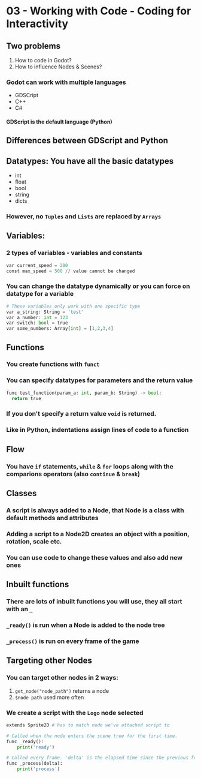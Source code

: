 # 03 - Working with Code - Coding for Interactivity

## Two problems

1. How to code in Godot?
2. How to influence Nodes & Scenes?

### Godot can work with multiple languages

- GDSCript
- C++
- C#

#### GDScript is the default language (Python)

## Differences between GDScript and Python

## Datatypes: You have all the basic datatypes

- int
- float
- bool
- string
- dicts

### However, no `Tuples` and `Lists` are replaced by `Arrays`

## Variables:

### 2 types of variables - variables and constants

```py
var current_speed = 200
const max_speed = 500 // value cannot be changed
```

### You can change the datatype dynamically or you can force on datatype for a variable

```py
# These variables only work with one specific type
var a_string: String = 'test'
var a_number: int = 123
var switch: bool = true
var some_numbers: Array[int] = [1,2,3,4]
```

## Functions

### You create functions with `funct`

### You can specify datatypes for parameters and the return value

```py
func test_function(param_a: int, param_b: String) -> bool:
  return true
```

### If you don't specify a return value `void` is returned.

### Like in Python, indentations assign lines of code to a function

## Flow

### You have `if` statements, `while` & `for` loops along with the comparions operators (also `continue` & `break`)

## Classes

### A script is always added to a Node, that Node is a class with default methods and attributes

### Adding a script to a Node2D creates an object with a position, rotation, scale etc.

### You can use code to change these values and also add new ones

## Inbuilt functions

### There are lots of inbuilt functions you will use, they all start with an `_`

### `_ready()` is run when a Node is added to the node tree

### `_process()` is run on every frame of the game

## Targeting other Nodes

### You can target other nodes in 2 ways:

1. `get_node("node_path")` returns a node
2. `$node path` used more often

### We create a script with the `Logo` node selected

```py
extends Sprite2D # has to match node we've attached script to

# Called when the node enters the scene tree for the first time.
func _ready():
	print('ready')

# Called every frame. 'delta' is the elapsed time since the previous frame.
func _process(delta):
	print('process')
```
